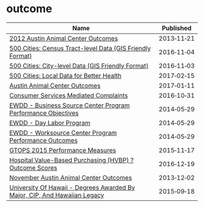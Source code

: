 # outcome

Name | Published
---- | ---------
[2012 Austin Animal Center Outcomes](../datasets/yrpa-wmth.md) | 2013&#x2011;11&#x2011;21
[500 Cities: Census Tract-level Data (GIS Friendly Format)](../datasets/k86t-wghb.md) | 2016&#x2011;11&#x2011;04
[500 Cities: City-level Data (GIS Friendly Format)](../datasets/dxpw-cm5u.md) | 2016&#x2011;11&#x2011;03
[500 Cities: Local Data for Better Health](../datasets/6vp6-wxuq.md) | 2017&#x2011;02&#x2011;15
[Austin Animal Center Outcomes](../datasets/9t4d-g238.md) | 2017&#x2011;01&#x2011;11
[Consumer Services Mediated Complaints](../datasets/nre2-6m2s.md) | 2016&#x2011;10&#x2011;31
[EWDD - Business Source Center Program Performance Objectives](../datasets/qqur-fdui.md) | 2014&#x2011;05&#x2011;29
[EWDD - Day Labor Program](../datasets/9et4-6fpi.md) | 2014&#x2011;05&#x2011;29
[EWDD - Worksource Center Program Performance Outcomes](../datasets/7w5j-7jjp.md) | 2014&#x2011;05&#x2011;29
[GTOPS 2015 Performance Measures](../datasets/i8u6-gqak.md) | 2015&#x2011;11&#x2011;17
[Hospital Value-Based Purchasing (HVBP) ? Outcome Scores](../datasets/pudb-wetr.md) | 2016&#x2011;12&#x2011;19
[November Austin Animal Center Outcomes](../datasets/xbbp-8bw7.md) | 2013&#x2011;12&#x2011;02
[University Of Hawaii - Degrees Awarded By Major, CIP, And Hawaiian Legacy](../datasets/7bfs-svqv.md) | 2015&#x2011;09&#x2011;18

